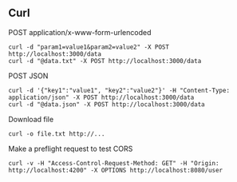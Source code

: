 ## Curl

POST application/x-www-form-urlencoded
```
curl -d "param1=value1&param2=value2" -X POST http://localhost:3000/data
curl -d "@data.txt" -X POST http://localhost:3000/data
```

POST JSON
```
curl -d '{"key1":"value1", "key2":"value2"}' -H "Content-Type: application/json" -X POST http://localhost:3000/data
curl -d "@data.json" -X POST http://localhost:3000/data
```

Download file
```
curl -o file.txt http://...
```

Make a preflight request to test CORS
```
curl -v -H "Access-Control-Request-Method: GET" -H "Origin: http://localhost:4200" -X OPTIONS http://localhost:8080/user
```
